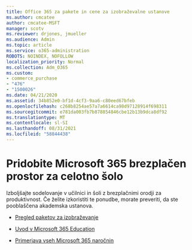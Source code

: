 ```yaml
---
title: Office 365 za pakete in cene za izobraževalne ustanove
ms.author: cmcatee
author: cmcatee-MSFT
manager: scotv
ms.reviewer: drjones, jmueller
ms.audience: Admin
ms.topic: article
ms.service: o365-administration
ROBOTS: NOINDEX, NOFOLLOW
localization_priority: Normal
ms.collection: Adm_O365
ms.custom:
- commerce_purchase
- "476"
- "1500026"
ms.date: 04/21/2020
ms.assetid: 34b852e0-bf1d-4cf3-9aa6-c80eed67bfeb
ms.openlocfilehash: c268b8254ae57a7a6614ca98d97128914f698311
ms.sourcegitcommit: e781da003fb7b878854846cbe12b13b9dca8df92
ms.translationtype: MT
ms.contentlocale: sl-SI
ms.lasthandoff: 08/31/2021
ms.locfileid: "58844438"
---
```

# <a name="get-microsoft-365-free-for-your-entire-school"></a>Pridobite Microsoft 365 brezplačen prostor za celotno šolo

Izboljšajte sodelovanje v učilnici in šoli z brezplačnimi orodji za produktivnost. Če želite izkoristiti te ponudbe, morate preveriti, da ste pooblaščena akademska ustanova.
  
- [Pregled paketov za izobraževanje](https://products.office.com/academic/compare-office-365-education-plans)

- [Uvod v Microsoft 365 Education](https://support.office.com/article/get-started-with-office-365-education-ab02abe5-a1ee-458c-b749-5b44416ccf14?wt.mc_id=o365_portal_mmaven&ui=en-US&rs=en-US&ad=US)

- [Primerjava vseh Microsoft 365 naročnin](https://products.office.com/business/compare-more-office-365-for-business-plans)